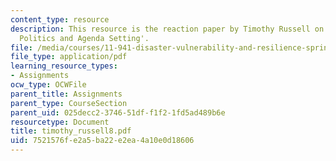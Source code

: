 ```yaml
---
content_type: resource
description: This resource is the reaction paper by Timothy Russell on the topic 'Disaster
  Politics and Agenda Setting'.
file: /media/courses/11-941-disaster-vulnerability-and-resilience-spring-2005/7521576fe2a5ba22e2ea4a10e0d18606_timothy_russell8.pdf
file_type: application/pdf
learning_resource_types:
- Assignments
ocw_type: OCWFile
parent_title: Assignments
parent_type: CourseSection
parent_uid: 025decc2-3746-51df-f1f2-1fd5ad489b6e
resourcetype: Document
title: timothy_russell8.pdf
uid: 7521576f-e2a5-ba22-e2ea-4a10e0d18606
---
```


